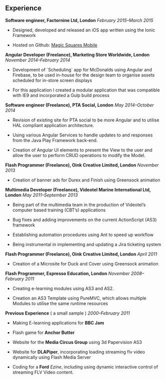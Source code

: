 ## Experience

**Software engineer, Factornine Ltd, London** *February 2015–March 2015*

-  Designed, developed and released an iOS app written using the Ionic Framework

-   Hosted on Github: [Magic Squares
    Mobile](https://github.com/russellf9/magic-squares-mobile)

**Angular Developer (Freelance), Marketing Store Worldwide, London**
*November 2014–February 2014*

-   Development of \`Scheduling\` app for McDonalds using Angular and
    Firebase, to be used in-house for the design team to organise assets
    scheduled for in-store screen displays

-   For this application I created a modular application that was
    compatible with IE9 and incorporated a Gulp build process

**Software engineer (Freelance), PTA Social, London** *May 2014–October
2014*

-   Revision of existing site for PTA social to be more Angular and to
    utilise HAL compliant application architecture.

-   Using various Angular Services to handle updates to and responses
    from the Java Play Framework back-end.

-   Creation of Angular UI elements to present the View to the user and
    allow the user to perform CRUD operations to modify the Model.

**Flash Programmer (Freelance), Oink Creative Limited, London**
*November 2013*

-   Creation of banner ads for Durex and Finish using Greensock
    animation

**Multimedia Developer (Freelance), Videotel Marine International Ltd,
London** *May 2011–September 2013*

-   Being part of the multimedia team in the production of Videotel’s
    computer based training (CBT’s) applications

-   Bug fixes and adding improvements on the current ActionScript (AS3)
    framework

-   Establishing automation procedures using Ant to speed up workflow

-   Being instrumental in implementing and updating a Jira ticketing
    system

**Flash Programmer (Freelance), Oink Creative Limited, London** *April
2011*

-   Creation of a Microsite for Duck and Cover using Greensock animation

**Flash Programmer, Espresso Education, London** *November 2008–February
2011*

-   Creating e-learning modules using AS3 and AS2.

-   Creation an AS3 Template using PureMVC, which allows multiple
    Modules to utilise the same runtime resources

**Previous Experience** ( a small sample ) *2000–February 2011*

-   Making E-learning applications for **BBC Jam**

-   Flash game for **Anchor Butter**

-   Website for the **Media Circus Group** using 3d Papervision AS3

-   Website for **DLAPiper**, incorporating loading streaming flv video
    dynamically using Flash Media Server

-   Coding for a **Ford** *Ezine*, including using dynamic interactive
    control of streaming FLV Video content.

